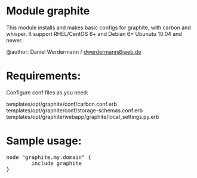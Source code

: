 # Module graphite

This module installs and makes basic configs for graphite, with carbon and whisper.
It support RHEL/CentOS 6+ and Debian 6+ Ubunutu 10.04 and newer.

@author: Daniel Werdermann / dwerdermann@web.de

#  Requirements:

Configure conf files as you need: 

templates/opt/graphite/conf/carbon.conf.erb
templates/opt/graphite/conf/storage-schemas.conf.erb
templates/opt/graphite/webapp/graphite/local_settings.py.erb

# Sample usage:
<pre>
node "graphite.my.domain" {
        include graphite
}
</pre>
